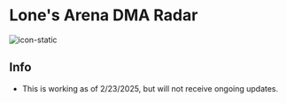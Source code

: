 # Lone's Arena DMA Radar

![icon-static](https://github.com/user-attachments/assets/d3bc58ad-a987-4c94-bfe2-dd2236769f19)

## Info
- This is working as of 2/23/2025, but will not receive ongoing updates.
